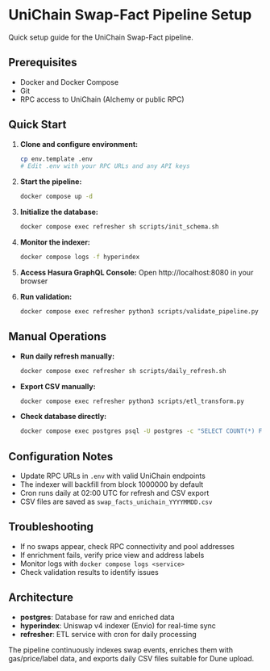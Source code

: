 # UniChain Swap-Fact Pipeline Setup

Quick setup guide for the UniChain Swap-Fact pipeline.

## Prerequisites

- Docker and Docker Compose
- Git
- RPC access to UniChain (Alchemy or public RPC)

## Quick Start

1. **Clone and configure environment:**
   ```bash
   cp env.template .env
   # Edit .env with your RPC URLs and any API keys
   ```

2. **Start the pipeline:**
   ```bash
   docker compose up -d
   ```

3. **Initialize the database:**
   ```bash
   docker compose exec refresher sh scripts/init_schema.sh
   ```

4. **Monitor the indexer:**
   ```bash
   docker compose logs -f hyperindex
   ```

5. **Access Hasura GraphQL Console:**
   Open http://localhost:8080 in your browser

6. **Run validation:**
   ```bash
   docker compose exec refresher python3 scripts/validate_pipeline.py
   ```

## Manual Operations

- **Run daily refresh manually:**
  ```bash
  docker compose exec refresher sh scripts/daily_refresh.sh
  ```

- **Export CSV manually:**
  ```bash
  docker compose exec refresher python3 scripts/etl_transform.py
  ```

- **Check database directly:**
  ```bash
  docker compose exec postgres psql -U postgres -c "SELECT COUNT(*) FROM raw_unichain_swaps;"
  ```

## Configuration Notes

- Update RPC URLs in `.env` with valid UniChain endpoints
- The indexer will backfill from block 1000000 by default
- Cron runs daily at 02:00 UTC for refresh and CSV export
- CSV files are saved as `swap_facts_unichain_YYYYMMDD.csv`

## Troubleshooting

- If no swaps appear, check RPC connectivity and pool addresses
- If enrichment fails, verify price view and address labels
- Monitor logs with `docker compose logs <service>`
- Check validation results to identify issues

## Architecture

- **postgres**: Database for raw and enriched data
- **hyperindex**: Uniswap v4 indexer (Envio) for real-time sync
- **refresher**: ETL service with cron for daily processing

The pipeline continuously indexes swap events, enriches them with gas/price/label data, and exports daily CSV files suitable for Dune upload. 